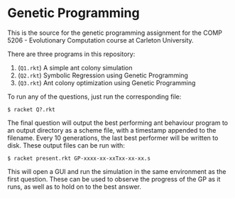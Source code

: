 Genetic Programming
===================

This is the source for the genetic programming assignment for the COMP 5206 - Evolutionary Computation course at Carleton University.

There are three programs in this repository:

1. (`Q1.rkt`) A simple ant colony simulation
2. (`Q2.rkt`) Symbolic Regression using Genetic Programming
3. (`Q3.rkt`) Ant colony optimization using Genetic Programming

To run any of the questions, just run the corresponding file:

```
$ racket Q?.rkt
```

The final question will output the best performing ant behaviour program to an output directory as a scheme file, with a timestamp appended to the filename. Every 10 generations, the last best performer will be written to disk. These output files can be run with:

```
$ racket present.rkt GP-xxxx-xx-xxTxx-xx-xx.s
```

This will open a GUI and run the simulation in the same environment as the first question. These can be used to observe the progress of the GP as it runs, as well as to hold on to the best answer.

